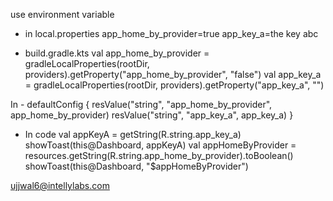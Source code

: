 use environment variable

- in local.properties
app_home_by_provider=true
app_key_a=the key abc

- build.gradle.kts
val app_home_by_provider = gradleLocalProperties(rootDir, providers).getProperty("app_home_by_provider", "false")
val app_key_a = gradleLocalProperties(rootDir, providers).getProperty("app_key_a", "")

In - defaultConfig { 
	resValue("string", "app_home_by_provider", app_home_by_provider)
	resValue("string", "app_key_a", app_key_a)
}

- In code
val appKeyA = getString(R.string.app_key_a)
showToast(this@Dashboard, appKeyA)
val appHomeByProvider = resources.getString(R.string.app_home_by_provider).toBoolean()
showToast(this@Dashboard, "$appHomeByProvider")


ujjwal6@intellylabs.com